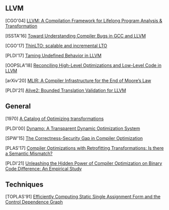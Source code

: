 ## LLVM

[CGO'04] [LLVM: A Compilation Framework for Lifelong Program Analysis &
Transformation](https://llvm.org/pubs/2004-01-30-CGO-LLVM.pdf)

[ISSTA'16] [Toward Understanding Compiler Bugs in GCC and
LLVM](https://web.cs.ucdavis.edu/~su/publications/issta16-compiler-bug-study.pdf)

[CGO'17] [ThinLTO: scalable and incremental
LTO](https://dl.acm.org/doi/10.5555/3049832.3049845)

[PLDI'17] [Taming Undefined Behavior in
LLVM](http://web.ist.utl.pt/nuno.lopes/pubs/undef-pldi17.pdf)

[OOPSLA'18] [Reconciling High-Level Optimizations and Low-Level Code in
LLVM](https://www.cs.utah.edu/~regehr/oopsla18.pdf)

[arXiv'20] [MLIR: A Compiler Infrastructure for the End of Moore’s
Law](https://arxiv.org/pdf/2002.11054.pdf)

[PLDI'21] [Alive2: Bounded Translation Validation for
LLVM](https://gh-posters.dgzedp99wf8of.amplifyapp.com/pldi21main-p30-p.pdf)


## General
[1970] [A Catalog of Optimizing
transformations](https://www.clear.rice.edu/comp512/Lectures/Papers/1971-allen-catalog.pdf)

[PLDI'00] [Dynamo: A Transparent Dynamic Optimization
System](https://www.complang.tuwien.ac.at/andi/bala.pdf)

[SPW'15] [The Correctness-Security Gap in Compiler
Optimization](https://people.eecs.berkeley.edu/~dawnsong/papers/The%20Correctness-Security%20Gap%20in%20Compiler%20Optimization_may%202015.pdf)

[PLAS'17] [Compiler Optimizations with Retrofitting Transformations: Is there a
Semantic Mismatch?](https://www.cs.rutgers.edu/~santosh.nagarakatte/papers/plas2017.pdf)

[PLDI'21] [Unleashing the Hidden Power of Compiler Optimization on Binary Code
Difference: An Empirical Study](https://dl.acm.org/doi/10.1145/3453483.3454035)

## Techniques
[TOPLAS'91] [Efficiently Computing Static Single Assignment Form and the Control
Dependence Graph](https://www.cs.utexas.edu/~pingali/CS380C/2010/papers/ssaCytron.pdf)
